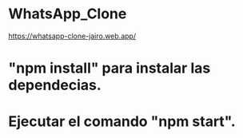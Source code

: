 # WhatsApp_Clone
https://whatsapp-clone-jairo.web.app/
# "npm install" para instalar las dependecias.
# Ejecutar el comando "npm start".

